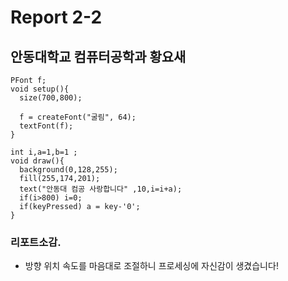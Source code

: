 # Report 2-2
## 안동대학교 컴퓨터공학과 황요새

```
PFont f;
void setup(){
  size(700,800);
 
  f = createFont("굴림", 64);
  textFont(f);
}

int i,a=1,b=1 ;
void draw(){
  background(0,128,255);
  fill(255,174,201);
  text("안동대 컴공 사랑합니다" ,10,i=i+a);
  if(i>800) i=0;
  if(keyPressed) a = key-'0';
}
```
### 리포트소감.
 * 방향 위치 속도를 마음대로 조절하니 프로세싱에 자신감이 생겼습니다!
